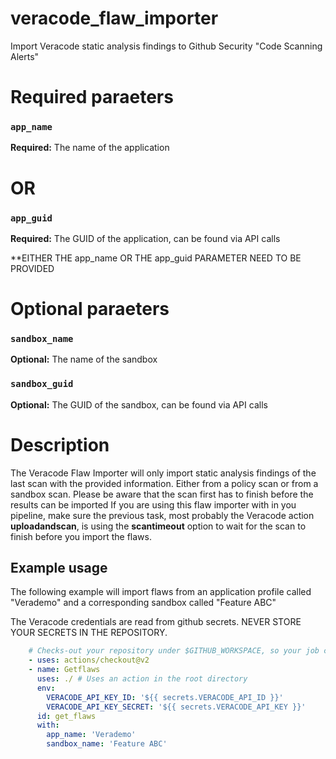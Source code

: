 # veracode_flaw_importer
Import Veracode static analysis findings to Github Security "Code Scanning Alerts"

# Required paraeters
### `app_name`
**Required:** The name of the application
# OR
### `app_guid`
**Required:** The GUID of the application, can be found via API calls

**EITHER THE app_name OR THE app_guid PARAMETER NEED TO BE PROVIDED

# Optional paraeters
### `sandbox_name`
**Optional:** The name of the sandbox
### `sandbox_guid`
**Optional:** The GUID of the sandbox, can be found via API calls

# Description
The Veracode Flaw Importer will only import static analysis findings of the last scan with the provided information. Either from a policy scan or from a sandbox scan.
Please be aware that the scan first has to finish before the results can be imported
If you are using this flaw importer with in you pipeline, make sure the previous task, most probably the Veracode action **uploadandscan**, is using the **scantimeout** option to wait for the scan to finish before you import the flaws.

## Example usage

The following example will import flaws from an application profile called "Verademo" and a corresponding sandbox called "Feature ABC"

The Veracode credentials are read from github secrets. NEVER STORE YOUR SECRETS IN THE REPOSITORY.

```yaml
    # Checks-out your repository under $GITHUB_WORKSPACE, so your job can access it
    - uses: actions/checkout@v2
    - name: Getflaws
      uses: ./ # Uses an action in the root directory
      env: 
        VERACODE_API_KEY_ID: '${{ secrets.VERACODE_API_ID }}'
        VERACODE_API_KEY_SECRET: '${{ secrets.VERACODE_API_KEY }}'
      id: get_flaws  
      with:
        app_name: 'Verademo'
        sandbox_name: 'Feature ABC'
```
